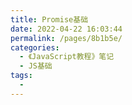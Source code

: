 ```yaml
---
title: Promise基础
date: 2022-04-22 16:03:44
permalink: /pages/8b1b5e/
categories:
  - 《JavaScript教程》笔记
  - JS基础
tags:
  - 
---
```

